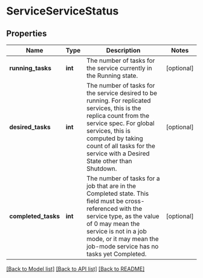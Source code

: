 # ServiceServiceStatus

## Properties
Name | Type | Description | Notes
------------ | ------------- | ------------- | -------------
**running_tasks** | **int** | The number of tasks for the service currently in the Running state. | [optional] 
**desired_tasks** | **int** | The number of tasks for the service desired to be running. For replicated services, this is the replica count from the service spec. For global services, this is computed by taking count of all tasks for the service with a Desired State other than Shutdown. | [optional] 
**completed_tasks** | **int** | The number of tasks for a job that are in the Completed state. This field must be cross-referenced with the service type, as the value of 0 may mean the service is not in a job mode, or it may mean the job-mode service has no tasks yet Completed. | [optional] 

[[Back to Model list]](../../README.md#documentation-for-models) [[Back to API list]](../../README.md#documentation-for-api-endpoints) [[Back to README]](../../README.md)


